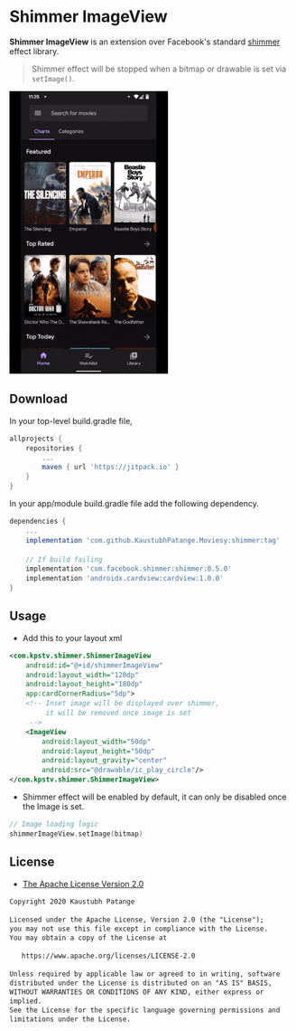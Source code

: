 # Shimmer ImageView

**Shimmer ImageView** is an extension over Facebook's standard [shimmer](https://facebook.github.io/shimmer-android) effect library.

> Shimmer effect will be stopped when a bitmap or drawable is set via `setImage()`.

<img height="500px" src="art/screen.gif"/>

## Download

In your top-level build.gradle file,

```gradle
allprojects {
    repositories {
        ...
        maven { url 'https://jitpack.io' }
    }
}
```

In your app/module build.gradle file add the following dependency.

```gradle
dependencies {
    ...
    implementation 'com.github.KaustubhPatange.Moviesy:shimmer:tag'

    // If build failing
    implementation 'com.facebook.shimmer:shimmer:0.5.0'
    implementation 'androidx.cardview:cardview:1.0.0'
}
```

## Usage

- Add this to your layout xml

```xml
<com.kpstv.shimmer.ShimmerImageView
    android:id="@+id/shimmerImageView"
    android:layout_width="120dp"
    android:layout_height="180dp"
    app:cardCornerRadius="5dp">
    <!-- Inset image will be displayed over shimmer,
         it will be removed once image is set
     -->
    <ImageView
        android:layout_width="50dp"
        android:layout_height="50dp"
        android:layout_gravity="center"
        android:src="@drawable/ic_play_circle"/>
</com.kpstv.shimmer.ShimmerImageView>
```

- Shimmer effect will be enabled by default, it can only be disabled once the Image is set.

```kotlin
// Image loading logic
shimmerImageView.setImage(bitmap)
```

## License

- [The Apache License Version 2.0](https://www.apache.org/licenses/LICENSE-2.0.txt)

```
Copyright 2020 Kaustubh Patange

Licensed under the Apache License, Version 2.0 (the "License");
you may not use this file except in compliance with the License.
You may obtain a copy of the License at

   https://www.apache.org/licenses/LICENSE-2.0

Unless required by applicable law or agreed to in writing, software
distributed under the License is distributed on an "AS IS" BASIS,
WITHOUT WARRANTIES OR CONDITIONS OF ANY KIND, either express or implied.
See the License for the specific language governing permissions and
limitations under the License.
```

